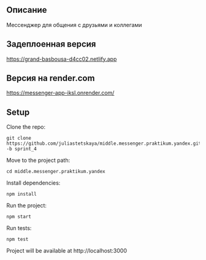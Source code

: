 ## Описание

Мессенджер для общения с друзьями и коллегами

## Задеплоенная версия

https://grand-basbousa-d4cc02.netlify.app

## Версия на render.com

https://messenger-app-iksl.onrender.com/

## Setup

Clone the repo:

    git clone https://github.com/juliastetskaya/middle.messenger.praktikum.yandex.git -b sprint_4

Move to the project path:

    cd middle.messenger.praktikum.yandex

Install dependencies:

    npm install

Run the project:

    npm start
    
Run tests:

    npm test
  
Project will be available at http://localhost:3000
